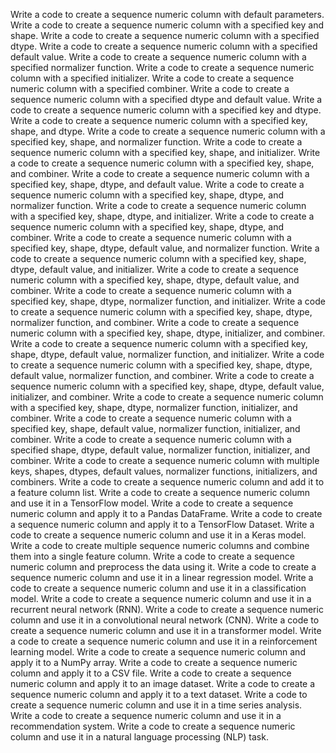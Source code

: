 Write a code to create a sequence numeric column with default parameters.
Write a code to create a sequence numeric column with a specified key and shape.
Write a code to create a sequence numeric column with a specified dtype.
Write a code to create a sequence numeric column with a specified default value.
Write a code to create a sequence numeric column with a specified normalizer function.
Write a code to create a sequence numeric column with a specified initializer.
Write a code to create a sequence numeric column with a specified combiner.
Write a code to create a sequence numeric column with a specified dtype and default value.
Write a code to create a sequence numeric column with a specified key and dtype.
Write a code to create a sequence numeric column with a specified key, shape, and dtype.
Write a code to create a sequence numeric column with a specified key, shape, and normalizer function.
Write a code to create a sequence numeric column with a specified key, shape, and initializer.
Write a code to create a sequence numeric column with a specified key, shape, and combiner.
Write a code to create a sequence numeric column with a specified key, shape, dtype, and default value.
Write a code to create a sequence numeric column with a specified key, shape, dtype, and normalizer function.
Write a code to create a sequence numeric column with a specified key, shape, dtype, and initializer.
Write a code to create a sequence numeric column with a specified key, shape, dtype, and combiner.
Write a code to create a sequence numeric column with a specified key, shape, dtype, default value, and normalizer function.
Write a code to create a sequence numeric column with a specified key, shape, dtype, default value, and initializer.
Write a code to create a sequence numeric column with a specified key, shape, dtype, default value, and combiner.
Write a code to create a sequence numeric column with a specified key, shape, dtype, normalizer function, and initializer.
Write a code to create a sequence numeric column with a specified key, shape, dtype, normalizer function, and combiner.
Write a code to create a sequence numeric column with a specified key, shape, dtype, initializer, and combiner.
Write a code to create a sequence numeric column with a specified key, shape, dtype, default value, normalizer function, and initializer.
Write a code to create a sequence numeric column with a specified key, shape, dtype, default value, normalizer function, and combiner.
Write a code to create a sequence numeric column with a specified key, shape, dtype, default value, initializer, and combiner.
Write a code to create a sequence numeric column with a specified key, shape, dtype, normalizer function, initializer, and combiner.
Write a code to create a sequence numeric column with a specified key, shape, default value, normalizer function, initializer, and combiner.
Write a code to create a sequence numeric column with a specified shape, dtype, default value, normalizer function, initializer, and combiner.
Write a code to create a sequence numeric column with multiple keys, shapes, dtypes, default values, normalizer functions, initializers, and combiners.
Write a code to create a sequence numeric column and add it to a feature column list.
Write a code to create a sequence numeric column and use it in a TensorFlow model.
Write a code to create a sequence numeric column and apply it to a Pandas DataFrame.
Write a code to create a sequence numeric column and apply it to a TensorFlow Dataset.
Write a code to create a sequence numeric column and use it in a Keras model.
Write a code to create multiple sequence numeric columns and combine them into a single feature column.
Write a code to create a sequence numeric column and preprocess the data using it.
Write a code to create a sequence numeric column and use it in a linear regression model.
Write a code to create a sequence numeric column and use it in a classification model.
Write a code to create a sequence numeric column and use it in a recurrent neural network (RNN).
Write a code to create a sequence numeric column and use it in a convolutional neural network (CNN).
Write a code to create a sequence numeric column and use it in a transformer model.
Write a code to create a sequence numeric column and use it in a reinforcement learning model.
Write a code to create a sequence numeric column and apply it to a NumPy array.
Write a code to create a sequence numeric column and apply it to a CSV file.
Write a code to create a sequence numeric column and apply it to an image dataset.
Write a code to create a sequence numeric column and apply it to a text dataset.
Write a code to create a sequence numeric column and use it in a time series analysis.
Write a code to create a sequence numeric column and use it in a recommendation system.
Write a code to create a sequence numeric column and use it in a natural language processing (NLP) task.